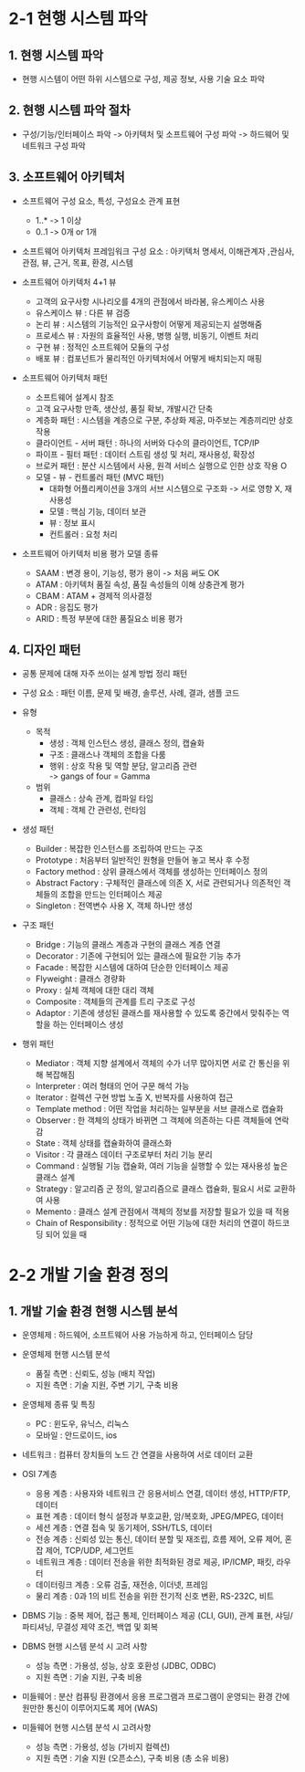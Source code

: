 # 2-1 현행 시스템 파악

## 1. 현행 시스템 파악
- 현행 시스템이 어떤 하위 시스템으로 구성, 제공 정보, 사용 기술 요소 파악

## 2. 현행 시스템 파악 절차
- 구성/기능/인터페이스 파악 -> 아키텍처 및 소프트웨어 구성 파악 -> 하드웨어 및 네트워크 구성 파악

## 3. 소프트웨어 아키텍처
- 소프트웨어 구성 요소, 특성, 구성요소 관계 표현
    - 1..* -> 1 이상
    - 0..1 -> 0개 or 1개   

- 소프트웨어 아키텍처 프레임워크 구성 요소 : 아키텍처 명세서, 이해관계자 ,관심사, 관점, 뷰, 근거, 목표, 환경, 시스템   

- 소프트웨어 아키텍처 4+1 뷰   
    - 고객의 요구사항 시나리오를 4개의 관점에서 바라봄, 유스케이스 사용
    - 유스케이스 뷰 : 다른 뷰 검증
    - 논리 뷰 : 시스템의 기능적인 요구사항이 어떻게 제공되는지 설명해줌
    - 프로세스 뷰 : 자원의 효율적인 사용, 병행 실행, 비동기, 이벤트 처리
    - 구현 뷰 : 정적인 소프트웨어 모듈의 구성
    - 배포 뷰 : 컴포넌트가 물리적인 아키텍처에서 어떻게 배치되는지 매핑   

- 소프트웨어 아키텍처 패턴
    - 소프트웨어 설계시 참조
    - 고객 요구사항 만족, 생산성, 품질 확보, 개발시간 단축
    - 계층화 패턴 : 시스템을 계층으로 구분, 추상화 제공, 마주보는 계층끼리만 상호 작용
    - 클라이언트 - 서버 패턴 : 하나의 서버와 다수의 클라이언트, TCP/IP
    - 파이프 - 필터 패턴 : 데이터 스트림 생성 및 처리, 재사용성, 확장성
    - 브로커 패턴 : 분산 시스템에서 사용, 원격 서비스 실행으로 인한 상호 작용 O
    - 모델 - 뷰 - 컨트롤러 패턴 (MVC 패턴) 
        - 대화형 어플리케이션을 3개의 서브 시스템으로 구조화 -> 서로 영향 X, 재사용성
        - 모델 : 핵심 기능, 데이터 보관
        - 뷰 : 정보 표시
        - 컨트롤러 : 요청 처리   

- 소프트웨어 아키텍처 비용 평가 모델 종류
    - SAAM : 변경 용이, 기능성, 평가 용이 -> 처음 써도 OK
    - ATAM : 아키텍처 품질 속성, 품질 속성들의 이해 상충관계 평가
    - CBAM : ATAM + 경제적 의사결정
    - ADR :  응집도 평가
    - ARID : 특정 부분에 대한 품질요소 비용 평가   

## 4. 디자인 패턴
- 공통 문제에 대해 자주 쓰이는 설계 방법 정리 패턴
- 구성 요소 : 패턴 이름, 문제 및 배경, 솔루션, 사례, 결과, 샘플 코드
- 유형 
    - 목적 
        - 생성 : 객체 인스턴스 생성, 클래스 정의, 캡슐화
        - 구조 : 클래스나 객체의 조합을 다룸
        - 행위 : 상호 작용 및 역할 분담, 알고리즘 관련   
    -> gangs of four = Gamma
    - 범위 
        - 클래스 : 상속 관계, 컴파일 타임
        - 객체 : 객체 간 관련성, 런타임   

- 생성 패턴
    - Builder : 복잡한 인스턴스를 조립하여 만드는 구조
    - Prototype : 처음부터 일반적인 원형을 만들어 놓고 복사 후 수정
    - Factory method : 상위 클래스에서 객체를 생성하는 인터페이스 정의
    - Abstract Factory : 구체적인 클래스에 의존 X, 서로 관련되거나 의존적인 객체들의 조합을 만드는 인터페이스 제공
    - Singleton : 전역변수 사용 X, 객체 하나만 생성   

- 구조 패턴 
    - Bridge : 기능의 클래스 계층과 구현의 클래스 계층 연결
    - Decorator : 기존에 구현되어 있는 클래스에 필요한 기능 추가
    - Facade : 복잡한 시스템에 대하여 단순한 인터페이스 제공
    - Flyweight : 클래스 경량화
    - Proxy : 실체 객체에 대한 대리 객체
    - Composite : 객체들의 관계를 트리 구조로 구성
    - Adaptor : 기존에 생성된 클래스를 재사용할 수 있도록 중간에서 맞춰주는 역할을 하는 인터페이스 생성   

- 행위 패턴 
    - Mediator : 객체 지향 설계에서 객체의 수가 너무 많아지면 서로 간 통신을 위해 복잡해짐
    - Interpreter : 여러 형태의 언어 구문 해석 가능
    - Iterator : 컬렉션 구현 방법 노출 X, 반복자를 사용하여 접근
    - Template method : 어떤 작업을 처리하는 일부분을 서브 클래스로 캡슐화
    - Observer : 한 객체의 상태가 바뀌면 그 객체에 의존하는 다른 객체들에 연락감
    - State : 객체 상태를 캡슐화하여 클래스화
    - Visitor : 각 클래스 데이터 구조로부터 처리 기능 분리
    - Command : 실행될 기능 캡슐화, 여러 기능을 실행할 수 있는 재사용성 높은 클래스 설계
    - Strategy : 알고리즘 군 정의, 알고리즘으로 클래스 캡슐화, 필요시 서로 교환하여 사용
    - Memento : 클래스 설계 관점에서 객체의 정보를 저장할 필요가 있을 때 적용
    - Chain of Responsibility : 정적으로 어떤 기능에 대한 처리의 연결이 하드코딩 되어 있을 때

# 2-2 개발 기술 환경 정의

## 1. 개발 기술 환경 현행 시스템 분석
- 운영체제 : 하드웨어, 소프트웨어 사용 가능하게 하고, 인터페이스 담당
- 운영체제 현행 시스템 분석
    - 품질 측면 : 신뢰도, 성능 (배치 작업)
    - 지원 측면 : 기술 지원, 주변 기기, 구축 비용

- 운영체제 종류 및 특징
    - PC : 윈도우, 유닉스, 리눅스
    - 모바일 : 안드로이드, ios

- 네트워크 : 컴퓨터 장치들의 노드 간 연결을 사용하여 서로 데이터 교환

- OSI 7계층
    - 응용 계층 : 사용자와 네트워크 간 응용서비스 연결, 데이터 생성, HTTP/FTP, 데이터
    - 표현 계층 : 데이터 형식 설정과 부호교환, 암/복호화, JPEG/MPEG, 데이터
    - 세션 계층 : 연결 접속 및 동기제어, SSH/TLS, 데이터
    - 전송 계층 : 신뢰성 있는 통신, 데이터 분할 및 재조립, 흐름 제어, 오류 제어, 혼잡 제어, TCP/UDP, 세그먼트
    - 네트워크 계층 : 데이터 전송을 위한 최적화된 경로 제공, IP/ICMP, 패킷, 라우터
    - 데이터링크 계층 : 오류 검출, 재전송, 이더넷, 프레임
    - 물리 계층 : 0과 1의 비트 전송을 위한 전기적 신호 변환, RS-232C, 비트

- DBMS 기능 : 중복 제어, 접근 통제, 인터페이스 제공 (CLI, GUI), 관계 표현, 샤딩/파티셔닝, 무결성 제약 조건, 백엽 및 회복

- DBMS 현행 시스템 분석 시 고려 사항
    - 성능 측면 : 가용성, 성능, 상호 호환성 (JDBC, ODBC)
    - 지원 측면 : 기술 지원, 구축 비용

- 미들웨어 : 분산 컴퓨팅 환경에서 응용 프로그램과 프로그램이 운영되는 환경 간에 원만한 통신이 이루어지도록 제어 (WAS)

- 미들웨어 현행 시스템 분석 시 고려사항
    - 성능 측면 : 가용성, 성능 (가비지 컬렉션)
    - 지원 측면 : 기술 지원 (오픈소스), 구축 비용 (총 소유 비용)